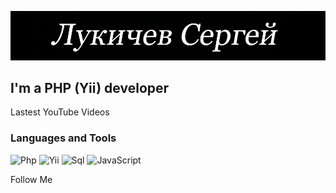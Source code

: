 ![Header](https://github.com/LukichevSergey/LukichevSergey/blob/main/assets/ready.PNG)

## I'm a PHP (Yii) developer

Lastest YouTube Videos

### Languages and Tools
![Php](https://img.shields.io/badge/-PHP-090909?style=for-the-badge&logo=php&47C5FB)
![Yii](https://img.shields.io/badge/-Yii_Framework-090909?style=for-the-badge&logo=yii_framework&47C5FB)
![Sql](https://img.shields.io/badge/-Sql-090909?style=for-the-badge&logo=mysql&47C5FB)
![JavaScript](https://img.shields.io/badge/-JavaScript-090909?style=for-the-badge&logo=JavaScript&E9D54D)

Follow Me